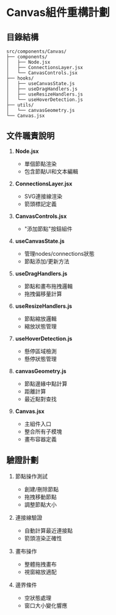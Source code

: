 # Canvas組件重構計劃

## 目錄結構
```
src/components/Canvas/
├── components/
│   ├── Node.jsx
│   ├── ConnectionsLayer.jsx
│   └── CanvasControls.jsx
├── hooks/
│   ├── useCanvasState.js
│   ├── useDragHandlers.js
│   ├── useResizeHandlers.js
│   └── useHoverDetection.js
├── utils/
│   └── canvasGeometry.js
└── Canvas.jsx
```

## 文件職責說明
1. **Node.jsx**
   - 單個節點渲染
   - 包含節點UI和文本編輯

2. **ConnectionsLayer.jsx**
   - SVG連接線渲染
   - 箭頭標記定義

3. **CanvasControls.jsx**
   - "添加節點"按鈕組件

4. **useCanvasState.js**
   - 管理nodes/connections狀態
   - 節點添加/更新方法

5. **useDragHandlers.js**
   - 節點和畫布拖拽邏輯
   - 拖拽偏移量計算

6. **useResizeHandlers.js**
   - 節點縮放邏輯
   - 縮放狀態管理

7. **useHoverDetection.js**
   - 懸停區域檢測
   - 懸停狀態管理

8. **canvasGeometry.js**
   - 節點邊緣中點計算
   - 距離計算
   - 最近點對查找

9. **Canvas.jsx**
   - 主組件入口
   - 整合所有子模塊
   - 畫布容器定義

## 驗證計劃
1. 節點操作測試
   - 創建/刪除節點
   - 拖拽移動節點
   - 調整節點大小

2. 連接線驗證
   - 自動計算最近連接點
   - 箭頭渲染正確性

3. 畫布操作
   - 整體拖拽畫布
   - 視窗縮放適配

4. 邊界條件
   - 空狀態處理
   - 窗口大小變化響應